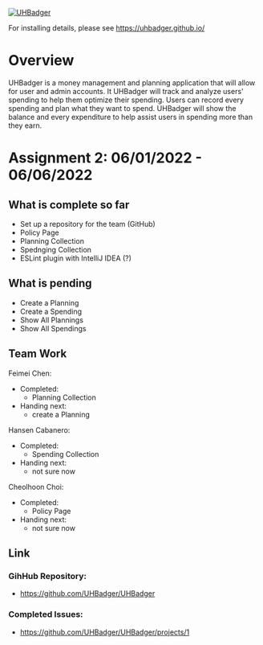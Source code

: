 [![UHBadger](https://github.com/UHBadger/UHBadger/actions/workflows/ci.yml/badge.svg)](https://github.com/UHBadger/UHBadger/actions/workflows/ci.yml)

For installing details, please see https://uhbadger.github.io/

# Overview
UHBadger is a money management and planning application that will allow for user and admin accounts. It UHBadger will track and analyze users' spending to help them optimize their spending. Users can record every spending and plan what they want to spend. UHBadger will show the balance and every expenditure to help assist users in spending more than they earn. 

# Assignment 2: 06/01/2022 - 06/06/2022

## What is complete so far
* Set up a repository for the team (GitHub)
* Policy Page
* Planning Collection 
* Spednging Collection 
* ESLint plugin with IntelliJ IDEA (?)

## What is pending
* Create a Planning 
* Create a Spending 
* Show All Plannings
* Show All Spendings 

## Team Work
Feimei Chen:
 - Completed:
   - Planning Collection 
 - Handing next:
   - create a Planning 
   
 Hansen Cabanero:
  - Completed:
    - Spending Collection 
  - Handing next:
    - not sure now
    
 Cheolhoon Choi:
  - Completed:
    - Policy Page 
  - Handing next:
    - not sure now

## Link
### GihHub Repository: 
* https://github.com/UHBadger/UHBadger

### Completed Issues:
* https://github.com/UHBadger/UHBadger/projects/1
